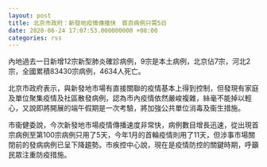 ```yaml
---
layout: post
title: 北京市政府：新發地疫情傳播快　首百病例只需5日
date: 2020-06-24 17:07:53.000000000 +08:00
categories: rss
---
```


內地過去一日新增12宗新型肺炎確診病例，9宗是本土病例，北京佔7宗，河北2宗，全國累積83430宗病例，4634人死亡。

北京市政府表示，與新發地市場有直接關聯的疫情基本上得到控制，但發現有家庭及單位聚集疫情及社區散發病例，認為市內疫情依然嚴峻複雜，絲毫不能掉以輕心，又說即將開展的端午假期是一次考驗，將加強公共單位消毒及衞生措施。

市衞健委說，今次新發地市場疫情傳播速度非常快，病例數目增長迅速，從出現首宗病例至第100宗病例只用了5天，今年1月的首輪疫情則用了11天，但涉事市場關閉前的發病病例已呈下降趨勢。市疾控中心說，現在是疫情防控的關鍵時期，呼籲民眾注重防疫措施。
